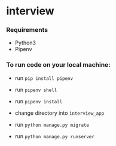 # interview

### Requirements 
- Python3
- Pipenv

### To run code on your local machine:

- run `pip install pipenv`

- run `pipenv shell`
- run `pipenv install`
- change directory into `interview_app`
- run `python manage.py migrate`
- run `python manage.py runserver`
